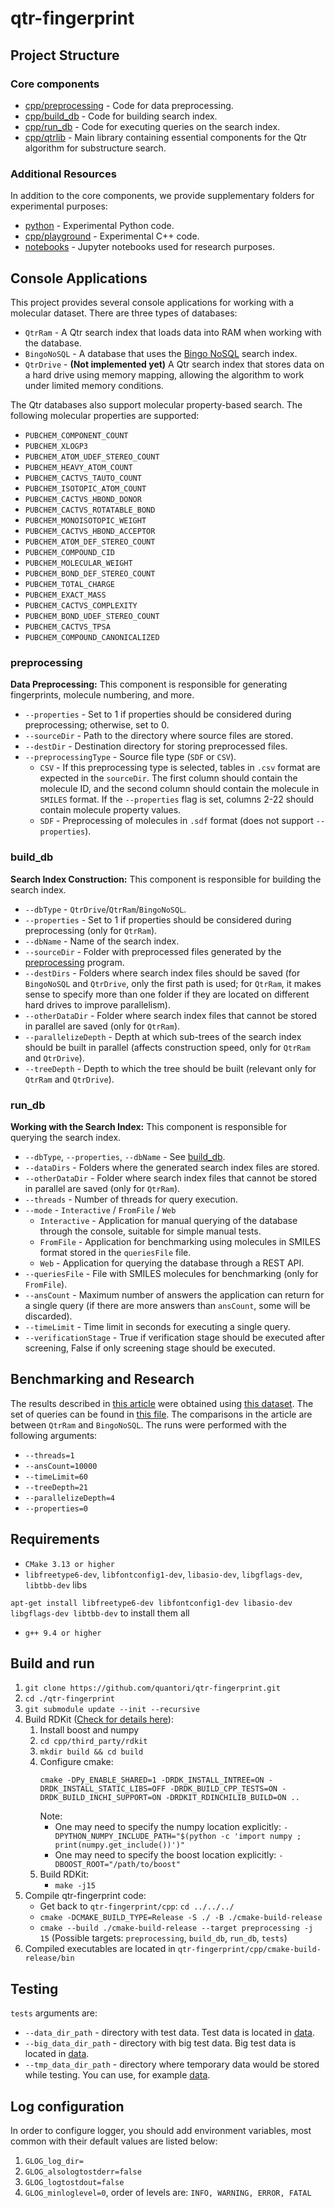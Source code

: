 # qtr-fingerprint

## Project Structure

### Core components

* [cpp/preprocessing](cpp/preprocessing) - Code for data preprocessing.
* [cpp/build_db](cpp/build_db) - Code for building search index.
* [cpp/run_db](cpp/run_db) - Code for executing queries on the search index.
* [cpp/qtrlib](cpp/qtrlib) - Main library containing essential components for the Qtr algorithm for substructure search.

### Additional Resources

In addition to the core components, we provide supplementary folders for experimental purposes:

* [python](python) - Experimental Python code.
* [cpp/playground](cpp/playground) - Experimental C++ code.
* [notebooks](notebooks) - Jupyter notebooks used for research purposes.

## Console Applications

This project provides several console applications for working with a molecular dataset. There are three types of
databases:

* `QtrRam` - A Qtr search index that loads data into RAM when working with the database.
* `BingoNoSQL` - A database that uses the [Bingo NoSQL](https://lifescience.opensource.epam.com/bingo/bingo-nosql.html)
  search index.
* `QtrDrive` - **(Not implemented yet)** A Qtr search index that stores data on a hard drive using memory mapping,
  allowing the algorithm to work under limited memory conditions.

The Qtr databases also support molecular property-based search. The following molecular properties are supported:

- `PUBCHEM_COMPONENT_COUNT`
- `PUBCHEM_XLOGP3`
- `PUBCHEM_ATOM_UDEF_STEREO_COUNT`
- `PUBCHEM_HEAVY_ATOM_COUNT`
- `PUBCHEM_CACTVS_TAUTO_COUNT`
- `PUBCHEM_ISOTOPIC_ATOM_COUNT`
- `PUBCHEM_CACTVS_HBOND_DONOR`
- `PUBCHEM_CACTVS_ROTATABLE_BOND`
- `PUBCHEM_MONOISOTOPIC_WEIGHT`
- `PUBCHEM_CACTVS_HBOND_ACCEPTOR`
- `PUBCHEM_ATOM_DEF_STEREO_COUNT`
- `PUBCHEM_COMPOUND_CID`
- `PUBCHEM_MOLECULAR_WEIGHT`
- `PUBCHEM_BOND_DEF_STEREO_COUNT`
- `PUBCHEM_TOTAL_CHARGE`
- `PUBCHEM_EXACT_MASS`
- `PUBCHEM_CACTVS_COMPLEXITY`
- `PUBCHEM_BOND_UDEF_STEREO_COUNT`
- `PUBCHEM_CACTVS_TPSA`
- `PUBCHEM_COMPOUND_CANONICALIZED`

### preprocessing

**Data Preprocessing:** This component is responsible for generating fingerprints, molecule numbering, and more.

* `--properties` - Set to 1 if properties should be considered during preprocessing; otherwise, set to 0.
* `--sourceDir` - Path to the directory where source files are stored.
* `--destDir` - Destination directory for storing preprocessed files.
* `--preprocessingType` - Source file type (`SDF` or `CSV`).
    - `CSV` - If this preprocessing type is selected, tables in `.csv` format are expected in the `sourceDir`. The first
      column should contain the molecule ID, and the second column should contain the molecule in `SMILES` format. If
      the `--properties` flag is set, columns 2-22 should contain molecule property values.
    - `SDF` - Preprocessing of molecules in `.sdf` format (does not support `--properties`).

### build_db

**Search Index Construction:** This component is responsible for building the search index.

* `--dbType` - `QtrDrive`/`QtrRam`/`BingoNoSQL`.
* `--properties` - Set to 1 if properties should be considered during preprocessing (only for `QtrRam`).
* `--dbName` - Name of the search index.
* `--sourceDir` - Folder with preprocessed files generated by the [preprocessing](#preprocessing) program.
* `--destDirs` - Folders where search index files should be saved (for `BingoNoSQL` and `QtrDrive`, only the first path
  is used; for `QtrRam`, it makes sense to specify more than one folder if they are located on different hard drives to
  improve parallelism).
* `--otherDataDir` - Folder where search index files that cannot be stored in parallel are saved (only for `QtrRam`).
* `--parallelizeDepth` - Depth at which sub-trees of the search index should be built in parallel (affects construction
  speed, only for `QtrRam` and `QtrDrive`).
* `--treeDepth` - Depth to which the tree should be built (relevant only for `QtrRam` and `QtrDrive`).

### run_db

**Working with the Search Index:** This component is responsible for querying the search index.

* `--dbType`, `--properties`, `--dbName` - See [build_db](#builddb).
* `--dataDirs` - Folders where the generated search index files are stored.
* `--otherDataDir` - Folder where search index files that cannot be stored in parallel are saved (only for `QtrRam`).
* `--threads` - Number of threads for query execution.
* `--mode` - `Interactive` / `FromFile` / `Web`
    * `Interactive` - Application for manual querying of the database through the console, suitable for simple manual
      tests.
    * `FromFile` - Application for benchmarking using molecules in SMILES format stored in the `queriesFile` file.
    * `Web` - Application for querying the database through a REST API.
* `--queriesFile` - File with SMILES molecules for benchmarking (only for `FromFile`).
* `--ansCount` - Maximum number of answers the application can return for a single query (if there are more answers
  than `ansCount`, some will be discarded).
* `--timeLimit` - Time limit in seconds for executing a single query.
* `--verificationStage` - True if verification stage should be executed after screening, False if only screening stage should be executed.
## Benchmarking and Research

The results described in [this article](https://arxiv.org/abs/2310.02022) were obtained
using [this dataset](https://www.dropbox.com/scl/fi/5je47quy4naarr1svflgt/compound_libraries.tar.gz?rlkey=6n05eexhfatcjpvgyvehya8ks&dl=0). The
set of queries can be found in [this file](data/queries_3488_good.txt). The comparisons in the article are
between `QtrRam` and `BingoNoSQL`. The runs were performed with the following arguments:

* `--threads=1`
* `--ansCount=10000`
* `--timeLimit=60`
* `--treeDepth=21`
* `--parallelizeDepth=4`
* `--properties=0`

## Requirements

* `CMake 3.13 or higher`
* `libfreetype6-dev`, `libfontconfig1-dev`, `libasio-dev`, `libgflags-dev`, `libtbb-dev` libs

```apt-get install libfreetype6-dev libfontconfig1-dev libasio-dev libgflags-dev libtbb-dev```
to install them all

* `g++ 9.4 or higher`

## Build and run

1. `git clone https://github.com/quantori/qtr-fingerprint.git`
2. `cd ./qtr-fingerprint`
3. `git submodule update --init --recursive`
4. Build RDKit ([Check for details here](https://www.rdkit.org/docs/Install.html)):
   1. Install boost and numpy
   2. `cd cpp/third_party/rdkit`
   3. `mkdir build && cd build`
   3. Configure cmake: 
      ```
      cmake -DPy_ENABLE_SHARED=1 -DRDK_INSTALL_INTREE=ON -DRDK_INSTALL_STATIC_LIBS=OFF -DRDK_BUILD_CPP_TESTS=ON -DRDK_BUILD_INCHI_SUPPORT=ON -DRDKIT_RDINCHILIB_BUILD=ON ..
      ```
      Note:
      - One may need to specify the numpy location explicitly: `-DPYTHON_NUMPY_INCLUDE_PATH="$(python -c 'import numpy ; print(numpy.get_include())')"`
      - One may need to specify the boost location explicitly: `-DBOOST_ROOT="/path/to/boost"`
   4. Build RDKit: 
      - `make -j15`
5. Compile qtr-fingerprint code:
    - Get back to `qtr-fingerprint/cpp`: `cd ../../../`
     - `cmake -DCMAKE_BUILD_TYPE=Release -S ./ -B ./cmake-build-release`
    - `cmake --build ./cmake-build-release --target preprocessing -j 15`
      (Possible targets: `preprocessing`, `build_db`, `run_db`, `tests`)
6. Compiled executables are located in `qtr-fingerprint/cpp/cmake-build-release/bin`

## Testing

`tests` arguments are:

* `--data_dir_path` - directory with test data. Test data is located in [data](data).
* `--big_data_dir_path` - directory with big test data. Big test data is located in [data](data).
* `--tmp_data_dir_path` - directory where temporary data would be stored while testing. You can use, for
  example [data](data).

## Log configuration

In order to configure logger, you should add environment variables,
most common with their default values are listed below:

1. `GLOG_log_dir=`
2. `GLOG_alsologtostderr=false`
3. `GLOG_logtostdout=false`
4. `GLOG_minloglevel=0`, order of levels are: `INFO, WARNING, ERROR, FATAL`
